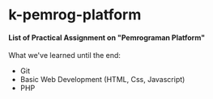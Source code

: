 # k-pemrog-platform

#### List of Practical Assignment on "Pemrograman Platform"

What we've learned until the end:
- Git
- Basic Web Development (HTML, Css, Javascript)
- PHP

